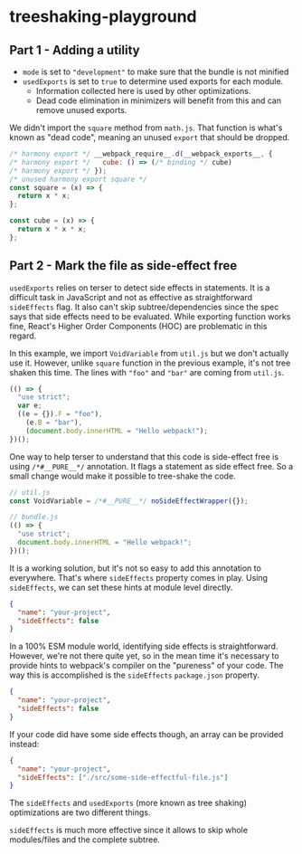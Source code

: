 # treeshaking-playground

## Part 1 - Adding a utility

- `mode` is set to `"development"` to make sure that the bundle is not minified
- `usedExports` is set to `true` to determine used exports for each module.
  - Information collected here is used by other optimizations.
  - Dead code elimination in minimizers will benefit from this and can remove unused exports.

We didn't import the `square` method from `math.js`. That function is what's known as "dead code", meaning an unused `export` that should be dropped.

```js
/* harmony export */ __webpack_require__.d(__webpack_exports__, {
/* harmony export */   cube: () => (/* binding */ cube)
/* harmony export */ });
/* unused harmony export square */
const square = (x) => {
  return x * x;
};

const cube = (x) => {
  return x * x * x;
};
```

## Part 2 - Mark the file as side-effect free

`usedExports` relies on terser to detect side effects in statements. It is a difficult task in JavaScript and not as effective as straightforward `sideEffects` flag. It also can't skip subtree/dependencies since the spec says that side effects need to be evaluated. While exporting function works fine, React's Higher Order Components (HOC) are problematic in this regard.

In this example, we import `VoidVariable` from `util.js` but we don't actually use it. However, unlike `square` function in the previous example, it's not tree shaken this time. The lines with `"foo"` and `"bar"` are coming from `util.js`.

```js
(() => {
  "use strict";
  var e;
  ((e = {}).F = "foo"),
    (e.B = "bar"),
    (document.body.innerHTML = "Hello webpack!");
})();
```

One way to help terser to understand that this code is side-effect free is using `/*#__PURE__*/` annotation. It flags a statement as side effect free. So a small change would make it possible to tree-shake the code.

```js
// util.js
const VoidVariable = /*#__PURE__*/ noSideEffectWrapper({});

// bundle.js
(() => {
  "use strict";
  document.body.innerHTML = "Hello webpack!";
})();
```

It is a working solution, but it's not so easy to add this annotation to everywhere. That's where `sideEffects` property comes in play. Using `sideEffects`, we can set these hints at module level directly.

```json
{
  "name": "your-project",
  "sideEffects": false
}
```

In a 100% ESM module world, identifying side effects is straightforward. However, we're not there quite yet, so in the mean time it's necessary to provide hints to webpack's compiler on the "pureness" of your code. The way this is accomplished is the `sideEffects` `package.json` property.

```json
{
  "name": "your-project",
  "sideEffects": false
}
```

If your code did have some side effects though, an array can be provided instead:

```json
{
  "name": "your-project",
  "sideEffects": ["./src/some-side-effectful-file.js"]
}
```

The `sideEffects` and `usedExports` (more known as tree shaking) optimizations are two different things.

`sideEffects` is much more effective since it allows to skip whole modules/files and the complete subtree.